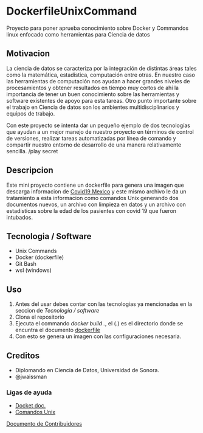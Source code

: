 # DockerfileUnixCommand
Proyecto para poner aprueba conocimiento sobre Docker y Commandos linux enfocado como herramientas para Ciencia de datos

## Motivacion
La ciencia de datos se caracteriza por la integración de distintas áreas tales 
como la matemática, estadística, computación entre otras. En nuestro caso las 
herramientas de computación nos ayudan a hacer grandes niveles de procesamientos 
y obtener resultados en tiempo muy cortos de ahí la importancia de tener 
un buen conocimiento sobre las herramientas y software existentes de apoyo para esta tareas. 
Otro punto importante sobre el trabajo en Ciencia de datos son los ambientes multidisciplinarios y equipos de trabajo.

Con este proyecto se intenta dar un pequeño ejemplo de dos tecnologías que ayudan a un mejor manejo 
de nuestro proyecto en términos de control de versiones, realizar tareas automatizadas por línea de comando
y compartir nuestro entorno de desarrollo de una manera relativamente sencilla.
/play secret

## Descripcion
Este mini proyecto contiene un dockerfile para genera una imagen que descarga informacion de [Covid19 Mexico](http://datosabiertos.salud.gob.mx/gobmx/salud/datos_abiertos/datos_abiertos_covid19.zip)
y este mismo archivo le da un tratamiento a esta informacion como comandos Unix generando dos documentos nuevos, un archivo con limpieza en datos y un archivo con estadisticas sobre la edad de los pasientes 
con covid 19 que fueron intubados.

## Tecnologia / Software
* Unix Commands
* Docker (dockerfile)
* Git Bash
* wsl (windows)

## Uso
1. Antes del usar debes contar con las tecnologias ya mencionadas en la seccion de _Tecnologia / software_
2. Clona el repositorio
3. Ejecuta el commando *docker build <imagen-name> .*, el (.) es el directorio donde se encuntra el documento
[dockerfile](Dockerfile)
4. Con esto se genera un imagen con las configuraciones necesaria.

## Creditos
- Diplomando en Ciencia de Datos, Universidad de Sonora.
- @jwaissman

### Ligas de ayuda
- [Docket doc.](https://docs.docker.com/)
- [Comandos Unix](http://swcarpentry.github.io/shell-novice/)

[Documento de Contribuidores](CONTRIBUTORS) 